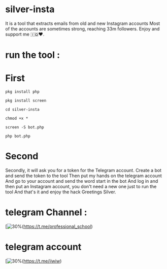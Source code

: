 # silver-insta
It is a tool that extracts emails from old and new Instagram accounts
Most of the accounts are sometimes strong,
reaching 33m followers. 
Enjoy and support me 🇮🇶♥️.


# run the tool :

# First 

`pkg install php `

`pkg install screen`

`cd silver-insta`

`chmod +x *`

`screen -S bot.php`

`php bot.php`

# Second

Secondly, it will ask you for a token for the Telegram account.
Create a bot and send the token to the tool
Then put my hands on the telegram account
And go to your account and send the word start in the bot
And log in and then put an Instagram account,
you don't need a new one just to run the tool
And that's it and enjoy the hack Greetings Silver.

# telegram Channel : 



[![30%](https://img.shields.io/badge/channel-telegram-yellow)(https://t.me/professional_school)

# telegram account

[![30%](https://img.shields.io/badge/account-telegram-yellow)(https://t.me/iiwiw)




